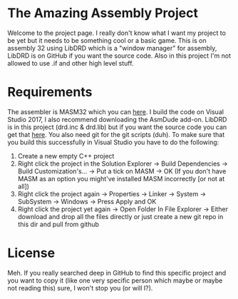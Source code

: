 # The Amazing Assembly Project
Welcome to the project page.
I really don't know what I want my project to be yet but it needs to be something cool or a basic game.
This is on assembly 32 using LibDRD which is a "window manager" for assembly, LibDRD is on GitHub if you want the source code.
Also in this project I'm not allowed to use .if and other high level stuff.

# Requirements
The assembler is MASM32 which you can [here](http://www.masm32.com/download.htm).
I build the code on Visual Studio 2017, I also recommend downloading the AsmDude add-on.
LibDRD is in this project (drd.inc & drd.lib) but if you want the source code you  can get that [here](https://github.com/shooshx/libDRD).
You also need git for the git scripts (duh).
To make sure that you build this successfully in Visual Studio you have to do the following:
1. Create a new empty C++ project
2. Right click the project in the Solution Explorer -> Build Dependencies -> Build Customization's... -> Put a tick on MASM -> OK (If you don't have MASM as an option you might've installed MASM incorrectly [or not at all])
3. Right click the project again -> Properties -> Linker -> System -> SubSystem -> Windows -> Press Apply and OK
4. Right click the project yet again -> Open Folder In File Explorer -> Either download and drop all the files directly or just create a new git repo in this dir and pull from github
 
# License
Meh.
If you really searched deep in GitHub to find this specific project and you want to copy it (like one very specific person which maybe or maybe not reading this) sure, I won't stop you (or will I?).
